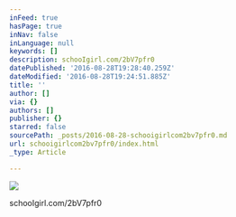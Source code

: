 ```yaml
---
inFeed: true
hasPage: true
inNav: false
inLanguage: null
keywords: []
description: schooIgirl.com/2bV7pfr0
datePublished: '2016-08-28T19:28:40.259Z'
dateModified: '2016-08-28T19:24:51.885Z'
title: ''
author: []
via: {}
authors: []
publisher: {}
starred: false
sourcePath: _posts/2016-08-28-schooigirlcom2bv7pfr0.md
url: schooigirlcom2bv7pfr0/index.html
_type: Article

---
```

![](https://the-grid-user-content.s3-us-west-2.amazonaws.com/3034f1f0-363e-4ac6-a48e-56cbb3fa3711.jpg)

schooIgirl.com/2bV7pfr0